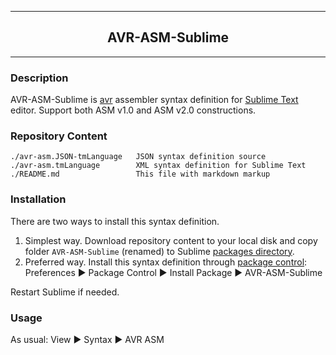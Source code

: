 -------------------------------------
## <center> AVR-ASM-Sublime </center>
-------------------------------------

### Description ###

AVR-ASM-Sublime is [avr](http://atmel.com/) assembler syntax definition for [Sublime Text](http://www.sublimetext.com/) editor. Support both ASM v1.0 and ASM v2.0 constructions.

### Repository Content ###

    ./avr-asm.JSON-tmLanguage 	JSON syntax definition source
    ./avr-asm.tmLanguage 	   	XML syntax definition for Sublime Text
    ./README.md 				This file with markdown markup

### Installation ###

There are two ways to install this syntax definition.
   
1. Simplest way. Download repository content to your local disk and copy folder `AVR-ASM-Sublime` (renamed) to Sublime [packages directory](http://sublimetext.info/docs/en/basic_concepts.html#the-packages-directory). 
2. Preferred way. Install this syntax definition through [package control](http://wbond.net/sublime_packages/package_control): Preferences &#9658; Package Control &#9658; Install Package &#9658; AVR-ASM-Sublime

Restart Sublime if needed.

### Usage ###
As usual: View &#9658; Syntax &#9658; AVR ASM